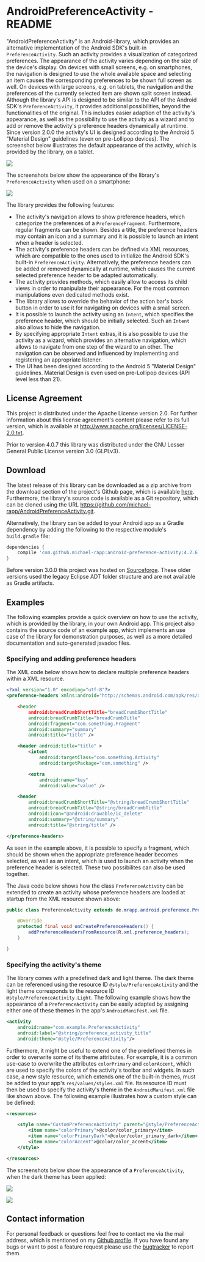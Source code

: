 # AndroidPreferenceActivity - README

"AndroidPreferenceActivity" is an Android-library, which provides an alternative implementation of the Android SDK's built-in `PreferenceActivity`. Such an activity provides a visualization of categorized preferences. The appearance of the activity varies depending on the size of the device's display. On devices with small screens, e.g. on smartphones, the navigation is designed to use the whole available space and selecting an item causes the corresponding preferences to be shown full screen as well. On devices with large screens, e.g. on tablets, the navigation and the preferences of the currently selected item are shown split screen instead. Although the library's API is designed to be similar to the API of the Android SDK's `PreferenceActivity`, it provides additional possibilities, beyond the functionalities of the original. This includes easier adaption of the activity's appearance, as well as the possibility to use the activity as a wizard and to add or remove the activity's preference headers dynamically at runtime. Since version 2.0.0 the activity's UI is designed according to the Android 5 "Material Design" guidelines (even on pre-Lollipop devices). The screenshot below illustrates the default appearance of the activity, which is provided by the library, on a tablet.

![](doc/images/example-tablet.png)

The screenshots below show the appearance of the library's `PreferenceActivity` when used on a smartphone:

![](doc/images/example-smartphone.png)

The library provides the following features:

- The activity's navigation allows to show preference headers, which categorize the preferences of a `PreferenceFragment`. Furthermore, regular fragments can be shown. Besides a title, the preference headers may contain an icon and a summary and it is possible to launch an intent when a header is selected.
- The activity's preference headers can be defined via XML resources, which are compatible to the ones used to initialize the Android SDK's built-in `PreferenceActivity`. Alternatively, the preference headers can be added or removed dynamically at runtime, which causes the current selected preference header to be adapted automatically.
- The activity provides methods, which easily allow to access its child views in order to manipulate their appearance. For the most common manipulations even dedicated methods exist.
- The library allows to override the behavior of the action bar's back button in order to use it for navigating on devices with a small screen.
- It is possible to launch the activity using an `Intent`, which specifies the preference header, which should be initially selected. Such an `Intent` also allows to hide the navigation.
- By specifying appropriate `Intent` extras, it is also possible to use the activity as a wizard, which provides an alternative navigation, which allows to navigate from one step of the wizard to an other. The navigation can be observed and influenced by implementing and registering an appropriate listener.
- The UI has been designed according to the Android 5 "Material Design" guidelines. Material Design is even used on pre-Lollipop devices (API level less than 21).

## License Agreement

This project is distributed under the Apache License version 2.0. For further information about this license agreement's content please refer to its full version, which is available at http://www.apache.org/licenses/LICENSE-2.0.txt.

Prior to version 4.0.7 this library was distributed under the GNU Lesser General Public License version 3.0 (GLPLv3).

## Download

The latest release of this library can be downloaded as a zip archive from the download section of the project's Github page, which is available [here](https://github.com/michael-rapp/AndroidPreferenceActivity/releases). Furthermore, the library's source code is available as a Git repository, which can be cloned using the URL https://github.com/michael-rapp/AndroidPreferenceActivity.git.

Alternatively, the library can be added to your Android app as a Gradle dependency by adding the following to the respective module's `build.gradle` file:

```groovy
dependencies {
    compile 'com.github.michael-rapp:android-preference-activity:4.2.6'
}
```

Before version 3.0.0 this project was hosted on [Sourceforge](https://sourceforge.net/projects/androidpreferenceactivity). These older versions used the legacy Eclipse ADT folder structure and are not available as Gradle artifacts.

## Examples

The following examples provide a quick overview on how to use the activity, which is provided by the library, in your own Android app. This project also contains the source code of an example app, which implements an use case of the library for demonstration purposes, as well as a more detailed documentation and auto-generated javadoc files.

### Specifying and adding preference headers

The XML code below shows how to declare multiple preference headers within a XML resource.

```xml
<?xml version="1.0" encoding="utf-8"?> 
<preference-headers xmlns:android="http://schemas.android.com/apk/res/android" 

    <header 
        android:breadCrumbShortTitle="breadCrumbShortTitle" 
        android:breadCrumbTitle="breadCrumbTitle" 
        android:fragment="com.something.Fragment" 
        android:summary="summary" 
        android:title="title" /> 

    <header android:title="title" > 
        <intent 
            android:targetClass="com.something.Activity" 
            android:targetPackage="com.something" /> 

        <extra 
            android:name="key" 
            android:value="value" /> 

    <header 
        android:breadCrumbShortTitle="@string/breadCrumbShortTitle" 
        android:breadCrumbTitle="@string/breadCrumbTitle" 
        android:icon="@android:drawable/ic_delete" 
        android:summary="@string/summary" 
        android:title="@string/title" /> 

</preference-headers>
```

As seen in the example above, it is possible to specify a fragment, which should be shown when the appropriate preference header becomes selected, as well as an intent, which is used to launch an activity when the preference header is selected. These two possibilites can also be used together.

The Java code below shows how the class `PreferenceActivity` can be extended to create an activity whose preference headers are loaded at startup from the XML resource shown above:

```java
public class PreferenceActivity extends de.mrapp.android.preference.PreferenceActivity { 

    @Override 
    protected final void onCreatePreferenceHeaders() { 
        addPreferenceHeadersFromResource(R.xml.preference_headers); 
    } 

}
```

### Specifying the activity's theme

The library comes with a predefined dark and light theme. The dark theme can be referenced using the resource ID `@style/PreferenceActivity` and the light theme corresponds to the resource ID `@style/PreferenceActivity.Light`. The following example shows how the appearance of a `PreferenceActivity` can be easily adapted by assigning either one of these themes in the app's `AndroidManifest.xml` file.
 
```xml
<activity
    android:name="com.example.PreferenceActivity"
    android:label="@string/preference_activity_title"
    android:theme="@style/PreferenceActivity"/>
```

Furthermore, it might be useful to extend one of the predefined themes in order to overwrite some of its theme attributes. For example, it is a common use-case to overwrite the attributes `colorPrimary` and `colorAccent`, which are used to specify the colors of the activity's toolbar and widgets. In such case, a new style resource, which extends one of the built-in themes, must be added to your app's `res/values/styles.xml` file. Its resource ID must then be used to specify the activity's theme in the `AndroidManifest.xml` file like shown above. The following example illustrates how a custom style can be defined:

```xml
<resources>

    <style name="CustomPreferenceActivity" parent="@style/PreferenceActivity">
        <item name="colorPrimary">@color/color_primary</item>
        <item name="colorPrimaryDark">@color/color_primary_dark</item>
        <item name="colorAccent">@color/color_accent</item>
    </style>

</resources>
```

The screenshots below show the appearance of a `PreferenceActivity`, when the dark theme has been applied:

![](doc/images/example-tablet-dark.png)

![](doc/images/example-smartphone-dark.png)

## Contact information

For personal feedback or questions feel free to contact me via the mail address, which is mentioned on my [Github profile](https://github.com/michael-rapp). If you have found any bugs or want to post a feature request please use the [bugtracker](https://github.com/michael-rapp/AndroidPreferenceActivity/issues) to report them.
